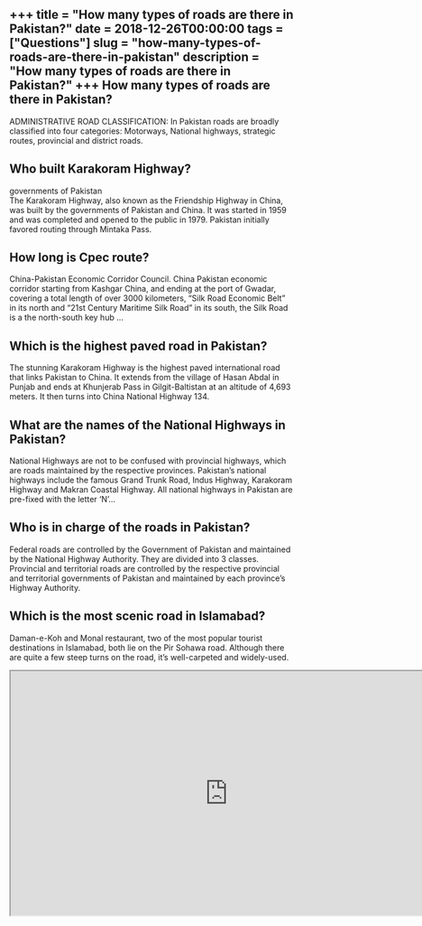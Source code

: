 +++
title = "How many types of roads are there in Pakistan?"
date = 2018-12-26T00:00:00
tags = ["Questions"]
slug = "how-many-types-of-roads-are-there-in-pakistan"
description = "How many types of roads are there in Pakistan?"
+++
How many types of roads are there in Pakistan?
----------------------------------------------

ADMINISTRATIVE ROAD CLASSIFICATION: In Pakistan roads are broadly classified into four categories: Motorways, National highways, strategic routes, provincial and district roads.

Who built Karakoram Highway?
----------------------------

governments of Pakistan  
The Karakoram Highway, also known as the Friendship Highway in China, was built by the governments of Pakistan and China. It was started in 1959 and was completed and opened to the public in 1979. Pakistan initially favored routing through Mintaka Pass.

How long is Cpec route?
-----------------------

China-Pakistan Economic Corridor Council. China Pakistan economic corridor starting from Kashgar China, and ending at the port of Gwadar, covering a total length of over 3000 kilometers, “Silk Road Economic Belt” in its north and “21st Century Maritime Silk Road” in its south, the Silk Road is a the north-south key hub …

Which is the highest paved road in Pakistan?
--------------------------------------------

The stunning Karakoram Highway is the highest paved international road that links Pakistan to China. It extends from the village of Hasan Abdal in Punjab and ends at Khunjerab Pass in Gilgit-Baltistan at an altitude of 4,693 meters. It then turns into China National Highway 134.

What are the names of the National Highways in Pakistan?
--------------------------------------------------------

National Highways are not to be confused with provincial highways, which are roads maintained by the respective provinces. Pakistan’s national highways include the famous Grand Trunk Road, Indus Highway, Karakoram Highway and Makran Coastal Highway. All national highways in Pakistan are pre-fixed with the letter ‘N’…

Who is in charge of the roads in Pakistan?
------------------------------------------

Federal roads are controlled by the Government of Pakistan and maintained by the National Highway Authority. They are divided into 3 classes. Provincial and territorial roads are controlled by the respective provincial and territorial governments of Pakistan and maintained by each province’s Highway Authority.

Which is the most scenic road in Islamabad?
-------------------------------------------

Daman-e-Koh and Monal restaurant, two of the most popular tourist destinations in Islamabad, both lie on the Pir Sohawa road. Although there are quite a few steep turns on the road, it’s well-carpeted and widely-used.

<iframe allow="accelerometer; autoplay; clipboard-write; encrypted-media; gyroscope; picture-in-picture" allowfullscreen="" class="__youtube_prefs__  epyt-is-override  no-lazyload" data-no-lazy="1" data-origheight="433" data-origwidth="770" data-skipgform_ajax_framebjll="" height="433" id="_ytid_56987" loading="lazy" src="https://www.youtube.com/embed/PB-fSBGcHfs?enablejsapi=1&autoplay=0&cc_load_policy=0&cc_lang_pref=&iv_load_policy=1&loop=0&modestbranding=0&rel=1&fs=1&playsinline=0&autohide=2&theme=dark&color=red&controls=1&" title="YouTube player" width="770"></iframe>